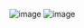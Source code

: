 ![image](https://github.com/Tejaswini-019/Website/assets/113604656/cf60c640-5165-4093-83cc-461061e99020)
![image](https://github.com/Tejaswini-019/Website/assets/113604656/d1dc2a05-cd2d-4923-aaca-0dd7f802bd72)
